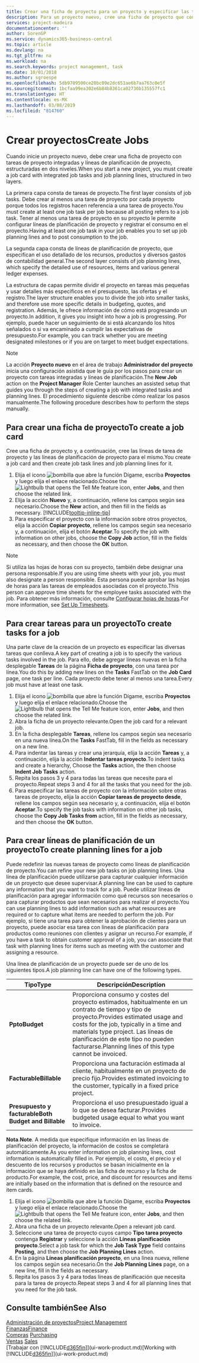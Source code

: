 ```yaml
---
title: Crear una ficha de proyecto para un proyecto y especificar las tareas | Documentos de Microsoft
description: Para un proyecto nuevo, cree una ficha de proyecto que contenga tareas y líneas de planificación, como ayuda para administrar el progreso y los presupuestos.
services: project-madeira
documentationcenter: ''
author: SorenGP
ms.service: dynamics365-business-central
ms.topic: article
ms.devlang: na
ms.tgt_pltfrm: na
ms.workload: na
ms.search.keywords: project management, task
ms.date: 10/01/2018
ms.author: sgroespe
ms.openlocfilehash: 5db9709500ce20bc09e2dc651ae6b7aa763c0e5f
ms.sourcegitcommit: 1bcfaa99ea302e6b84b8361ca02730b135557fc1
ms.translationtype: HT
ms.contentlocale: es-MX
ms.lasthandoff: 03/08/2019
ms.locfileid: "814760"
---
```

# <a name="create-jobs"></a><span data-ttu-id="4a5ef-103">Crear proyectos</span><span class="sxs-lookup"><span data-stu-id="4a5ef-103">Create Jobs</span></span>
<span data-ttu-id="4a5ef-104">Cuando inicie un proyecto nuevo, debe crear una ficha de proyecto con tareas de proyecto integradas y líneas de planificación de proyecto, estructuradas en dos niveles.</span><span class="sxs-lookup"><span data-stu-id="4a5ef-104">When you start a new project, you must create a job card with integrated job tasks and job planning lines, structured in two layers.</span></span>  

<span data-ttu-id="4a5ef-105">La primera capa consta de tareas de proyecto.</span><span class="sxs-lookup"><span data-stu-id="4a5ef-105">The first layer consists of job tasks.</span></span> <span data-ttu-id="4a5ef-106">Debe crear al menos una tarea de proyecto por cada proyecto porque todos los registros hacen referencia a una tarea de proyecto.</span><span class="sxs-lookup"><span data-stu-id="4a5ef-106">You must create at least one job task per job because all posting refers to a job task.</span></span> <span data-ttu-id="4a5ef-107">Tener al menos una tarea de proyecto en su proyecto le permite configurar líneas de planificación de proyecto y registrar el consumo en el proyecto.</span><span class="sxs-lookup"><span data-stu-id="4a5ef-107">Having at least one job task in your job enables you to set up job planning lines and to post consumption to the job.</span></span>

<span data-ttu-id="4a5ef-108">La segunda capa consta de líneas de planificación de proyecto, que especifican el uso detallado de los recursos, productos y diversos gastos de contabilidad general.</span><span class="sxs-lookup"><span data-stu-id="4a5ef-108">The second layer consists of job planning lines, which specify the detailed use of resources, items and various general ledger expenses.</span></span>

<span data-ttu-id="4a5ef-109">La estructura de capas permite dividir el proyecto en tareas más pequeñas y usar detalles más específicos en el presupuesto, las ofertas y el registro.</span><span class="sxs-lookup"><span data-stu-id="4a5ef-109">The layer structure enables you to divide the job into smaller tasks, and therefore use more specific details in budgeting, quotes, and registration.</span></span> <span data-ttu-id="4a5ef-110">Además, le ofrece información de cómo está progresando un proyecto.</span><span class="sxs-lookup"><span data-stu-id="4a5ef-110">In addition, it gives you insight into how a job is progressing.</span></span> <span data-ttu-id="4a5ef-111">Por ejemplo, puede hacer un seguimiento de si está alcanzando los hitos señalados o si va encaminado a cumplir las expectativas de presupuesto.</span><span class="sxs-lookup"><span data-stu-id="4a5ef-111">For example, you can track whether you are meeting designated milestones or if you are on target to meet budget expectations.</span></span>

> [!NOTE]  
>   <span data-ttu-id="4a5ef-112">La acción **Proyecto nuevo** en el área de trabajo **Administrador del proyecto** inicia una configuración asistida que le guía por los pasos para crear un proyecto con tareas integradas y líneas de planificación.</span><span class="sxs-lookup"><span data-stu-id="4a5ef-112">The **New Job** action on the **Project Manager** Role Center launches an assisted setup that guides you through the steps of creating a job with integrated tasks and planning lines.</span></span> <span data-ttu-id="4a5ef-113">El procedimiento siguiente describe cómo realizar los pasos manualmente.</span><span class="sxs-lookup"><span data-stu-id="4a5ef-113">The following procedure describes how to perform the steps manually.</span></span>

## <a name="to-create-a-job-card"></a><span data-ttu-id="4a5ef-114">Para crear una ficha de proyecto</span><span class="sxs-lookup"><span data-stu-id="4a5ef-114">To create a job card</span></span>
<span data-ttu-id="4a5ef-115">Cree una ficha de proyecto y, a continuación, cree las líneas de tarea de proyecto y las líneas de planificación de proyecto para el mismo.</span><span class="sxs-lookup"><span data-stu-id="4a5ef-115">You create a job card and then create job task lines and job planning lines for it.</span></span>

1. <span data-ttu-id="4a5ef-116">Elija el icono ![bombilla que abre la función Dígame](media/ui-search/search_small.png "Dígame que desea hacer"), escriba **Proyectos** y luego elija el enlace relacionado.</span><span class="sxs-lookup"><span data-stu-id="4a5ef-116">Choose the ![Lightbulb that opens the Tell Me feature](media/ui-search/search_small.png "Tell me what you want to do") icon, enter **Jobs**, and then choose the related link.</span></span>  
2. <span data-ttu-id="4a5ef-117">Elija la acción **Nuevo** y, a continuación, rellene los campos según sea necesario.</span><span class="sxs-lookup"><span data-stu-id="4a5ef-117">Choose the **New** action, and then fill in the fields as necessary.</span></span> [!INCLUDE[tooltip-inline-tip](includes/tooltip-inline-tip_md.md)]
3. <span data-ttu-id="4a5ef-118">Para especificar el proyecto con la información sobre otros proyectos, elija la acción **Copiar proyecto**, rellene los campos según sea necesario y, a continuación, elija el botón **Aceptar**.</span><span class="sxs-lookup"><span data-stu-id="4a5ef-118">To specify the job with information on other jobs, choose the **Copy Job** action, fill in the fields as necessary, and then choose the **OK** button.</span></span>

> [!NOTE]  
>   <span data-ttu-id="4a5ef-119">Si utiliza las hojas de horas con su proyecto, también debe designar una persona responsable.</span><span class="sxs-lookup"><span data-stu-id="4a5ef-119">If you are using time sheets with your job, you must also designate a person responsible.</span></span> <span data-ttu-id="4a5ef-120">Esta persona puede aprobar las hojas de horas para las tareas de empleados asociadas con el proyecto.</span><span class="sxs-lookup"><span data-stu-id="4a5ef-120">This person can approve time sheets for the employee tasks associated with the job.</span></span> <span data-ttu-id="4a5ef-121">Para obtener más información, consulte [Configurar hojas de horas](projects-how-setup-time-sheets.md).</span><span class="sxs-lookup"><span data-stu-id="4a5ef-121">For more information, see [Set Up Timesheets](projects-how-setup-time-sheets.md).</span></span>

## <a name="to-create-tasks-for-a-job"></a><span data-ttu-id="4a5ef-122">Para crear tareas para un proyecto</span><span class="sxs-lookup"><span data-stu-id="4a5ef-122">To create tasks for a job</span></span>
<span data-ttu-id="4a5ef-123">Una parte clave de la creación de un proyecto es especificar las diversas tareas que conlleva.</span><span class="sxs-lookup"><span data-stu-id="4a5ef-123">A key part of creating a job is to specify the various tasks involved in the job.</span></span> <span data-ttu-id="4a5ef-124">Para ello, debe agregar líneas nuevas en la ficha desplegable **Tareas** de la página **Ficha de proyecto**, con una tarea por línea.</span><span class="sxs-lookup"><span data-stu-id="4a5ef-124">You do this by adding new lines on the **Tasks** FastTab on the **Job Card** page, one task per line.</span></span> <span data-ttu-id="4a5ef-125">Cada proyecto debe tener al menos una tarea.</span><span class="sxs-lookup"><span data-stu-id="4a5ef-125">Every job must have at least one task.</span></span>

1. <span data-ttu-id="4a5ef-126">Elija el icono ![bombilla que abre la función Dígame](media/ui-search/search_small.png "Dígame que desea hacer"), escriba **Proyectos** y luego elija el enlace relacionado.</span><span class="sxs-lookup"><span data-stu-id="4a5ef-126">Choose the ![Lightbulb that opens the Tell Me feature](media/ui-search/search_small.png "Tell me what you want to do") icon, enter **Jobs**, and then choose the related link.</span></span>
2. <span data-ttu-id="4a5ef-127">Abra la ficha de un proyecto relevante.</span><span class="sxs-lookup"><span data-stu-id="4a5ef-127">Open the job card for a relevant job.</span></span>
3. <span data-ttu-id="4a5ef-128">En la ficha desplegable **Tareas**, rellene los campos según sea necesario en una nueva línea.</span><span class="sxs-lookup"><span data-stu-id="4a5ef-128">On the **Tasks** FastTab, fill in the fields as necessary on a new line.</span></span>
4. <span data-ttu-id="4a5ef-129">Para indentar las tareas y crear una jerarquía, elija la acción **Tareas** y, a continuación, elija la acción **Indentar tareas proyecto**.</span><span class="sxs-lookup"><span data-stu-id="4a5ef-129">To indent tasks and create a hierarchy, Choose the **Tasks** action, the then choose **Indent Job Tasks** action.</span></span>
5. <span data-ttu-id="4a5ef-130">Repita los pasos 3 y 4 para todas las tareas que necesite para el proyecto.</span><span class="sxs-lookup"><span data-stu-id="4a5ef-130">Repeat steps 3 and 4 for all the tasks that you need for the job.</span></span>
6. <span data-ttu-id="4a5ef-131">Para especificar las tareas de proyecto con la información sobre otras tareas de proyecto, elija la acción **Copiar tareas de proyecto desde**, rellene los campos según sea necesario y, a continuación, elija el botón **Aceptar**.</span><span class="sxs-lookup"><span data-stu-id="4a5ef-131">To specify the job tasks with information on other job tasks, choose the **Copy Job Tasks from** action, fill in the fields as necessary, and then choose the **OK** button.</span></span>

## <a name="to-create-planning-lines-for-a-job"></a><span data-ttu-id="4a5ef-132">Para crear líneas de planificación de un proyecto</span><span class="sxs-lookup"><span data-stu-id="4a5ef-132">To create planning lines for a job</span></span>
<span data-ttu-id="4a5ef-133">Puede redefinir las nuevas tareas de proyecto como líneas de planificación de proyecto.</span><span class="sxs-lookup"><span data-stu-id="4a5ef-133">You can refine your new job tasks on job planning lines.</span></span> <span data-ttu-id="4a5ef-134">Una línea de planificación puede utilizarse para capturar cualquier información de un proyecto que desee supervisar.</span><span class="sxs-lookup"><span data-stu-id="4a5ef-134">A planning line can be used to capture any information that you want to track for a job.</span></span> <span data-ttu-id="4a5ef-135">Puede utilizar líneas de planificación para agregar información como qué recursos son necesarios o para capturar productos que sean necesarios para realizar el proyecto.</span><span class="sxs-lookup"><span data-stu-id="4a5ef-135">You can use planning lines to add information such as what resources are required or to capture what items are needed to perform the job.</span></span> <span data-ttu-id="4a5ef-136">Por ejemplo, si tiene una tarea para obtener la aprobación de clientes para un proyecto, puede asociar esa tarea con líneas de planificación para productos como reuniones con clientes y asignar un recurso.</span><span class="sxs-lookup"><span data-stu-id="4a5ef-136">For example, if you have a task to obtain customer approval of a job, you can associate that task with planning lines for items such as meeting with the customer and assigning a resource.</span></span>  

<span data-ttu-id="4a5ef-137">Una línea de planificación de un proyecto puede ser de uno de los siguientes tipos.</span><span class="sxs-lookup"><span data-stu-id="4a5ef-137">A job planning line can have one of the following types.</span></span>  

| <span data-ttu-id="4a5ef-138">Tipo</span><span class="sxs-lookup"><span data-stu-id="4a5ef-138">Type</span></span> | <span data-ttu-id="4a5ef-139">Descripción</span><span class="sxs-lookup"><span data-stu-id="4a5ef-139">Description</span></span> |
| --- | --- |
| <span data-ttu-id="4a5ef-140">**Ppto**</span><span class="sxs-lookup"><span data-stu-id="4a5ef-140">**Budget**</span></span> |<span data-ttu-id="4a5ef-141">Proporciona consumo y costes del proyecto estimados, habitualmente en un contrato de tiempo y tipo de proyecto.</span><span class="sxs-lookup"><span data-stu-id="4a5ef-141">Provides estimated usage and costs for the job, typically in a time and materials type project.</span></span> <span data-ttu-id="4a5ef-142">Las líneas de planificación de este tipo no pueden facturarse.</span><span class="sxs-lookup"><span data-stu-id="4a5ef-142">Planning lines of this type cannot be invoiced.</span></span> |
| <span data-ttu-id="4a5ef-143">**Facturable**</span><span class="sxs-lookup"><span data-stu-id="4a5ef-143">**Billable**</span></span> |<span data-ttu-id="4a5ef-144">Proporciona una facturación estimada al cliente, habitualmente en un proyecto de precio fijo.</span><span class="sxs-lookup"><span data-stu-id="4a5ef-144">Provides estimated invoicing to the customer, typically in a fixed price project.</span></span> |
| <span data-ttu-id="4a5ef-145">**Presupuesto y facturable**</span><span class="sxs-lookup"><span data-stu-id="4a5ef-145">**Both Budget and Billable**</span></span> |<span data-ttu-id="4a5ef-146">Proporciona el uso presupuestado igual a lo que se desea facturar.</span><span class="sxs-lookup"><span data-stu-id="4a5ef-146">Provides budgeted usage equal to what you want to invoice.</span></span> |

<span data-ttu-id="4a5ef-147">**Nota**.</span><span class="sxs-lookup"><span data-stu-id="4a5ef-147">**Note**.</span></span> <span data-ttu-id="4a5ef-148">A medida que especifique información en las líneas de planificación del proyecto, la información de costos se completará automáticamente.</span><span class="sxs-lookup"><span data-stu-id="4a5ef-148">As you enter information on job planning lines, cost information is automatically filled in.</span></span> <span data-ttu-id="4a5ef-149">Por ejemplo, el costo, el precio y el descuento de los recursos y productos se basan inicialmente en la información que se haya definido en las ficha de recurso y la ficha de producto.</span><span class="sxs-lookup"><span data-stu-id="4a5ef-149">For example, the cost, price, and discount for resources and items are initially based on the information that is defined on the resource and item cards.</span></span>

1. <span data-ttu-id="4a5ef-150">Elija el icono ![bombilla que abre la función Dígame](media/ui-search/search_small.png "Dígame que desea hacer"), escriba **Proyectos** y luego elija el enlace relacionado.</span><span class="sxs-lookup"><span data-stu-id="4a5ef-150">Choose the ![Lightbulb that opens the Tell Me feature](media/ui-search/search_small.png "Tell me what you want to do") icon, enter **Jobs**, and then choose the related link.</span></span>
2. <span data-ttu-id="4a5ef-151">Abra una ficha de un proyecto relevante.</span><span class="sxs-lookup"><span data-stu-id="4a5ef-151">Open a relevant job card.</span></span>
3. <span data-ttu-id="4a5ef-152">Seleccione una tarea de proyecto cuyos campo **Tipo tarea proyecto** contenga **Registrar** y seleccione la acción **Líneas planificación proyecto**.</span><span class="sxs-lookup"><span data-stu-id="4a5ef-152">Select a job task for which the **Job Task Type** field contains **Posting**, and then choose the **Job Planning Lines** action.</span></span>  
4. <span data-ttu-id="4a5ef-153">En la página **Líneas planificación proyecto**, en una línea nueva, rellene los campos según sea necesario.</span><span class="sxs-lookup"><span data-stu-id="4a5ef-153">On the **Job Planning Lines** page, on a new line, fill in the fields as necessary.</span></span>
5. <span data-ttu-id="4a5ef-154">Repita los pasos 3 y 4 para todas líneas de planificación que necesita para la tarea de proyecto.</span><span class="sxs-lookup"><span data-stu-id="4a5ef-154">Repeat steps 3 and 4 for all planning lines that you need for the job task.</span></span>

## <a name="see-also"></a><span data-ttu-id="4a5ef-155">Consulte también</span><span class="sxs-lookup"><span data-stu-id="4a5ef-155">See Also</span></span>
[<span data-ttu-id="4a5ef-156">Administración de proyectos</span><span class="sxs-lookup"><span data-stu-id="4a5ef-156">Project Management</span></span>](projects-manage-projects.md)  
[<span data-ttu-id="4a5ef-157">Finanzas</span><span class="sxs-lookup"><span data-stu-id="4a5ef-157">Finance</span></span>](finance.md)  
<span data-ttu-id="4a5ef-158">[Compras](purchasing-manage-purchasing.md)       </span><span class="sxs-lookup"><span data-stu-id="4a5ef-158">[Purchasing](purchasing-manage-purchasing.md)       </span></span>  
<span data-ttu-id="4a5ef-159">[Ventas](sales-manage-sales.md)    </span><span class="sxs-lookup"><span data-stu-id="4a5ef-159">[Sales](sales-manage-sales.md)    </span></span>  
<span data-ttu-id="4a5ef-160">[Trabajar con [!INCLUDE[d365fin](includes/d365fin_md.md)]](ui-work-product.md)</span><span class="sxs-lookup"><span data-stu-id="4a5ef-160">[Working with [!INCLUDE[d365fin](includes/d365fin_md.md)]](ui-work-product.md)</span></span>  
